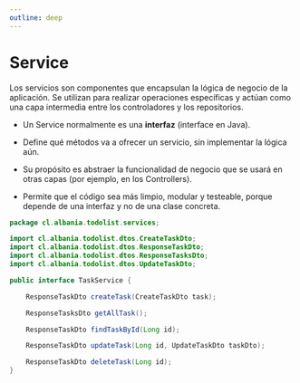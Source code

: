 ```yaml
---
outline: deep
---
```


# Service

Los servicios son componentes que encapsulan la lógica de negocio de la aplicación. Se utilizan para realizar operaciones específicas y actúan como una capa intermedia entre los controladores y los repositorios.

* Un Service normalmente es una **interfaz** (interface en Java).

* Define qué métodos va a ofrecer un servicio, sin implementar la lógica aún.

* Su propósito es abstraer la funcionalidad de negocio que se usará en otras capas (por ejemplo, en los Controllers).

* Permite que el código sea más limpio, modular y testeable, porque depende de una interfaz y no de una clase concreta.

```java
package cl.albania.todolist.services;

import cl.albania.todolist.dtos.CreateTaskDto;
import cl.albania.todolist.dtos.ResponseTaskDto;
import cl.albania.todolist.dtos.ResponseTasksDto;
import cl.albania.todolist.dtos.UpdateTaskDto;

public interface TaskService {

    ResponseTaskDto createTask(CreateTaskDto task);

    ResponseTasksDto getAllTask();

    ResponseTaskDto findTaskById(Long id);

    ResponseTaskDto updateTask(Long id, UpdateTaskDto taskDto);

    ResponseTaskDto deleteTask(Long id);
}
```